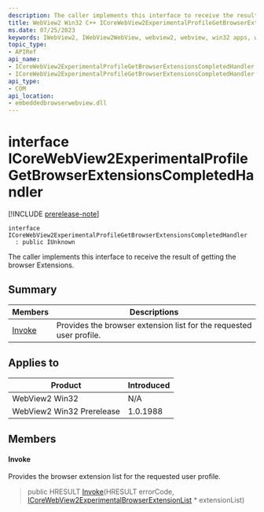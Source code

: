 ```yaml
---
description: The caller implements this interface to receive the result of getting the browser Extensions.
title: WebView2 Win32 C++ ICoreWebView2ExperimentalProfileGetBrowserExtensionsCompletedHandler
ms.date: 07/25/2023
keywords: IWebView2, IWebView2WebView, webview2, webview, win32 apps, win32, edge, ICoreWebView2, ICoreWebView2Controller, browser control, edge html, ICoreWebView2ExperimentalProfileGetBrowserExtensionsCompletedHandler
topic_type: 
- APIRef
api_name:
- ICoreWebView2ExperimentalProfileGetBrowserExtensionsCompletedHandler
- ICoreWebView2ExperimentalProfileGetBrowserExtensionsCompletedHandler.Invoke
api_type:
- COM
api_location:
- embeddedbrowserwebview.dll
---
```


# interface ICoreWebView2ExperimentalProfileGetBrowserExtensionsCompletedHandler

[!INCLUDE [prerelease-note](../includes/prerelease-note.md)]

```
interface ICoreWebView2ExperimentalProfileGetBrowserExtensionsCompletedHandler
  : public IUnknown
```

The caller implements this interface to receive the result of getting the browser Extensions.

## Summary

 Members                        | Descriptions
--------------------------------|---------------------------------------------
[Invoke](#invoke) | Provides the browser extension list for the requested user profile.

## Applies to

Product                         | Introduced
--------------------------------|---------------------------------------------
WebView2 Win32            |    N/A
WebView2 Win32 Prerelease |    1.0.1988

## Members

#### Invoke

Provides the browser extension list for the requested user profile.

> public HRESULT [Invoke](#invoke)(HRESULT errorCode, [ICoreWebView2ExperimentalBrowserExtensionList](icorewebview2experimentalbrowserextensionlist.md) * extensionList)

